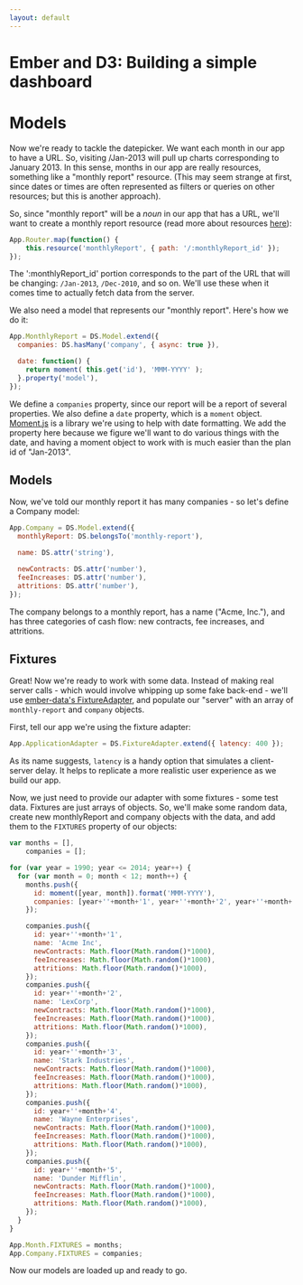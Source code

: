 ```yaml
---
layout: default
---
```


Ember and D3: Building a simple dashboard
=========================================

Models
======

Now we're ready to tackle the datepicker. We want each month in our app to have a URL. So, visiting /Jan-2013 will pull up charts corresponding to January 2013. In this sense, months in our app are really resources, something like a "monthly report" resource. (This may seem strange at first, since dates or times are often represented as filters or queries on other resources; but this is another approach).

So, since "monthly report" will be a _noun_ in our app that has a URL, we'll want to create a monthly report resource (read more about resources [here](http://emberjs.com/guides/routing/defining-your-routes/#toc_resources)):

```js
App.Router.map(function() {
    this.resource('monthlyReport', { path: '/:monthlyReport_id' });
});
```

The ':monthlyReport_id' portion corresponds to the part of the URL that will be changing: `/Jan-2013`, `/Dec-2010`, and so on. We'll use these when it comes time to actually fetch data from the server.

We also need a model that represents our "monthly report". Here's how we do it:

```js
App.MonthlyReport = DS.Model.extend({
  companies: DS.hasMany('company', { async: true }),

  date: function() {
    return moment( this.get('id'), 'MMM-YYYY' );
  }.property('model'),
});
``` 

We define a `companies` property, since our report will be a report of several properties. We also define a `date` property, which is a `moment` object. [Moment.js](http://momentjs.com/) is a library we're using to help with date formatting. We add the property here because we figure we'll want to do various things with the date, and having a moment object to work with is much easier than the plan id of "Jan-2013".

Models
------

Now, we've told our monthly report it has many companies - so let's define a Company model:

```js
App.Company = DS.Model.extend({
  monthlyReport: DS.belongsTo('monthly-report'),

  name: DS.attr('string'),

  newContracts: DS.attr('number'),
  feeIncreases: DS.attr('number'),
  attritions: DS.attr('number'),
});
```

The company belongs to a monthly report, has a name ("Acme, Inc."), and has three categories of cash flow: new contracts, fee increases, and attritions.

Fixtures
--------

Great! Now we're ready to work with some data. Instead of making real server calls - which would involve whipping up some fake back-end - we'll use [ember-data's FixtureAdapter](http://emberjs.com/guides/getting-started/using-fixtures/), and populate our "server" with an array of `monthly-report` and `company` objects.

First, tell our app we're using the fixture adapter:

```js
App.ApplicationAdapter = DS.FixtureAdapter.extend({ latency: 400 });
```

As its name suggests, `latency` is a handy option that simulates a client-server delay. It helps to replicate a more realistic user experience as we build our app.

Now, we just need to provide our adapter with some fixtures - some test data. Fixtures are just arrays of objects. So, we'll make some random data, create new monthlyReport and company objects with the data, and add them to the `FIXTURES` property of our objects:

```js
var months = [],
    companies = [];

for (var year = 1990; year <= 2014; year++) {
  for (var month = 0; month < 12; month++) {
    months.push({
      id: moment([year, month]).format('MMM-YYYY'),
      companies: [year+''+month+'1', year+''+month+'2', year+''+month+'3', year+''+month+'4', year+''+month+'5']
    });

    companies.push({
      id: year+''+month+'1',
      name: 'Acme Inc',
      newContracts: Math.floor(Math.random()*1000),
      feeIncreases: Math.floor(Math.random()*1000),
      attritions: Math.floor(Math.random()*1000),
    });
    companies.push({
      id: year+''+month+'2',
      name: 'LexCorp',
      newContracts: Math.floor(Math.random()*1000),
      feeIncreases: Math.floor(Math.random()*1000),
      attritions: Math.floor(Math.random()*1000),
    });
    companies.push({
      id: year+''+month+'3',
      name: 'Stark Industries',
      newContracts: Math.floor(Math.random()*1000),
      feeIncreases: Math.floor(Math.random()*1000),
      attritions: Math.floor(Math.random()*1000),
    });
    companies.push({
      id: year+''+month+'4',
      name: 'Wayne Enterprises',
      newContracts: Math.floor(Math.random()*1000),
      feeIncreases: Math.floor(Math.random()*1000),
      attritions: Math.floor(Math.random()*1000),
    });
    companies.push({
      id: year+''+month+'5',
      name: 'Dunder Mifflin',
      newContracts: Math.floor(Math.random()*1000),
      feeIncreases: Math.floor(Math.random()*1000),
      attritions: Math.floor(Math.random()*1000),
    });
  }
}

App.Month.FIXTURES = months;
App.Company.FIXTURES = companies;
```

Now our models are loaded up and ready to go.